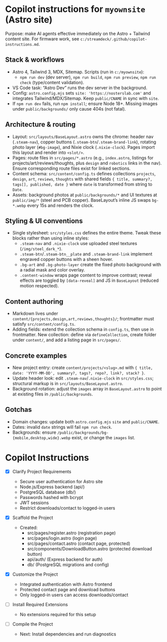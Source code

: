 # Copilot instructions for `myownsite` (Astro site)

Purpose: make AI agents effective immediately on the Astro + Tailwind content site. For firmware work, see `c:/streamdeck/.github/copilot-instructions.md`.

## Stack & workflows
- Astro 4, Tailwind 3, MDX, Sitemap. Scripts (run in `c:/myownsite`):
  - `npm run dev` (dev server), `npm run build`, `npm run preview`, `npm run check` (type/content validation).
- VS Code task: “Astro Dev” runs the dev server in the background.
- Config: `astro.config.mjs` sets `site: 'https://nosterslab.com'` and integrates Tailwind/MDX/Sitemap. Keep `public/CNAME` in sync with `site`.
- If `npm run dev` fails, run `npm install`; ensure Node 18+. Missing images under `public/backgrounds/` only cause 404s (not fatal).

## Architecture & routing
- Layout: `src/layouts/BaseLayout.astro` owns the chrome: header nav (`.steam-nav`), copper buttons (`.steam-btn`/`.steam-brand-link`), rotating photo layer (`#bg-image`), and Nixie clock (`.nixie-clock`). Pages import this layout and render into `<slot/>`.
- Pages: route files in `src/pages/*.astro` (e.g., `index.astro`, listings for projects/art/reviews/thoughts, plus `design` and `robotics` links in the nav). Ensure corresponding route files exist for linked sections.
- Content schema: `src/content/config.ts` defines collections `projects`, `design`, `art`, `reviews`, `thoughts` with shared fields `{ title, summary?, tags[], published, date }` where `date` is transformed from string to `Date`.
- Assets: background photos at `public/backgrounds/*` and UI textures at `public/img/*` (steel and PCB copper). BaseLayout’s inline JS swaps `bg-*.webp` every 15s and renders the clock.

## Styling & UI conventions
- Single stylesheet: `src/styles.css` defines the entire theme. Tweak these blocks rather than using inline styles:
  - `.steam-nav` and `.nixie-clock` use uploaded steel textures (`/img/steel_dark_*`).
  - `.steam-btn`/`.steam-btn__plate` and `.steam-brand-link` implement engraved copper buttons with a sheen hover.
  - `.bg-art` and `.bg-photo-layer` create the fixed photo background with a radial mask and color overlay.
  - `.content-window` wraps page content to improve contrast; reveal effects are toggled by `[data-reveal]` and JS in `BaseLayout` (reduced motion respected).

## Content authoring
- Markdown lives under `content/{projects,design,art,reviews,thoughts}/`; frontmatter must satisfy `src/content/config.ts`.
- Adding fields: extend the collection schema in `config.ts`, then use in frontmatter. New collection: define via `defineCollection`, create folder under `content/`, and add a listing page in `src/pages/`.

## Concrete examples
- New project entry: create `content/projects/<slug>.md` with `{ title, date: 'YYYY-MM-DD', summary?, tags?, repo?, link?, stack? }`.
- Update header look: edit `.steam-nav`/`.nixie-clock` in `src/styles.css`; structural markup is in `src/layouts/BaseLayout.astro`.
- Background rotation: adjust the `images` array in `BaseLayout.astro` to point at existing files in `/public/backgrounds`.

## Gotchas
- Domain changes: update both `astro.config.mjs` `site` and `public/CNAME`.
- Dates: invalid `date` strings will fail `npm run check`.
- Backgrounds: ensure `/public/backgrounds/bg-{mobile,desktop,wide}.webp` exist, or change the `images` list.

# Copilot Instructions

- [x] Clarify Project Requirements
  - Secure user authentication for Astro site
  - Node.js/Express backend (api/)
  - PostgreSQL database (db/)
  - Passwords hashed with bcrypt
  - JWT sessions
  - Restrict downloads/contact to logged-in users

- [x] Scaffold the Project
  - Created:
    - src/pages/register.astro (registration page)
    - src/pages/login.astro (login page)
    - src/pages/contact.astro (contact page, protected)
    - src/components/DownloadButton.astro (protected download button)
    - api/auth/ (Express backend for auth)
    - db/ (PostgreSQL migrations and config)

- [x] Customize the Project
  - Integrated authentication with Astro frontend
  - Protected contact page and download buttons
  - Only logged-in users can access downloads/contact

- [ ] Install Required Extensions
  - No extensions required for this setup

- [ ] Compile the Project
  - Next: Install dependencies and run diagnostics
